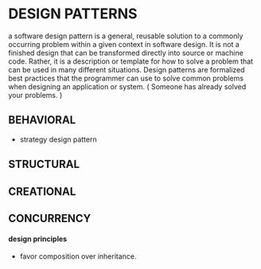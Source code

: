 # DESIGN PATTERNS 

a software design pattern is a general, reusable solution to a commonly occurring problem within a given context in software design. 
It is not a finished design that can be transformed directly into source or machine code. Rather, it is a description or template for 
how to solve a problem that can be used in many different situations. Design patterns are formalized best practices that the programmer 
can use to solve common problems when designing an application or system. ( Someone has already solved your problems. )

## BEHAVIORAL 

  * strategy design pattern

## STRUCTURAL



## CREATIONAL



## CONCURRENCY




#### design principles
 * favor composition over inheritance.
